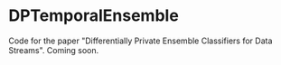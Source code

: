 # DPTemporalEnsemble
Code for the paper "Differentially Private Ensemble Classifiers for Data Streams". Coming soon.
